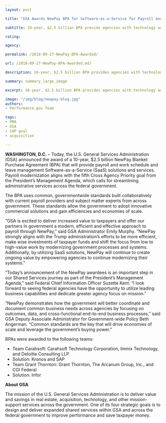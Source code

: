 ```yaml
---
layout: post

title: "GSA Awards NewPay BPA for Software-as-a-Service for Payroll and Work Schedule and Leave Management"

subtitle: 10-year, $2.5 billion BPA provide agencies with technology and services to modernize and improve payroll processing across government

rating:

agency:

permalink: /2018-09-27-NewPay-BPA-Awarded/

url: /2018-09-27-NewPay-BPA-Awarded.md/

description: 10-year, $2.5 billion BPA provides agencies with technology and services to modernize and improve payroll processing across government

summary: summary_large_image

excerpt: 10-year, $2.5 billion BPA provides agencies with technology and services to modernize and improve payroll processing across government

image: "/img/blog/newpay-blog.jpg"
authors:
- Performance.gov Team

tags:
- PMA
- GSA
- CAP goal
- acquisition

---
```


**WASHINGTON, D.C.** – Today, the U.S. General Services Administration (GSA) announced the award of a 10-year, $2.5 billion NewPay Blanket Purchase Agreement (BPA) that will provide payroll and work schedule and leave management Software-as-a-Service (SaaS) solutions and services. Payroll modernization aligns with the fifth Cross Agency Priority goal from the President’s Management Agenda, which calls for streamlining administrative services across the federal government.

The BPA uses common, governmentwide standards built collaboratively with current payroll providers and subject matter experts from across government. These standards allow the government to adopt innovative commercial solutions and gain efficiencies and economies of scale.

“GSA is excited to deliver increased value to taxpayers and offer our partners in government a modern, efficient and effective approach to payroll through NewPay,” said GSA Administrator Emily Murphy. "NewPay strongly aligns with the Trump administration’s efforts to be more efficient, make wise investments of taxpayer funds and shift the focus from low to high-value work by modernizing government processes and systems. Additionally, by utilizing SaaS solutions, NewPay will continue to create ongoing value by empowering agencies to continue modernizing their systems.”

“Today’s announcement of the NewPay awardees is an important step in our Shared Services journey as part of the President’s Management Agenda,” said Federal Chief Information Officer Suzette Kent. “I look forward to seeing federal agencies have the opportunity to utilize leading business capabilities and dedicate greater agency focus on mission.”

“NewPay demonstrates how the government will better coordinate and document common business needs across agencies by focusing on outcomes, data, and cross-functional end-to-end business processes,” said GSA Deputy Associate Administrator for Government-wide Policy Beth Angerman. “Common standards are the key that will drive economies of scale and leverage the government’s buying power.”

BPAs were awarded to the following teams:
* Team Carahsoft: Carahsoft Technology Corporation, Immix Technology, and Deloitte Consulting LLP
* Solution: Kronos and SAP
* Team Grant Thornton: Grant Thornton, The Arcanum Group, Inc., and CGI Federal
* Solution: Infor

**About GSA**

The mission of the U.S. General Services Administration is to deliver value and savings in real estate, acquisition, technology, and other mission-support services across the government. One of its four strategic goals is to design and deliver expanded shared services within GSA and across the federal government to improve performance and save taxpayer money.
